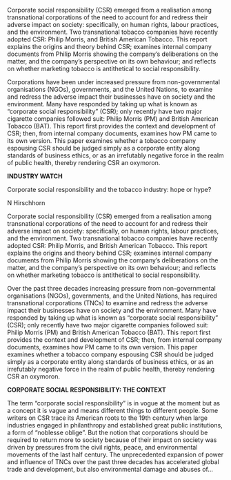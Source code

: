 Corporate social responsibility (CSR) emerged from a realisation among transnational corporations of the need to account for and redress their adverse impact on society: specifically, on human rights, labour practices, and the environment. Two transnational tobacco companies have recently adopted CSR: Philip Morris, and British American Tobacco. This report explains the origins and theory behind CSR; examines internal company documents from Philip Morris showing the company’s deliberations on the matter, and the company’s perspective on its own behaviour; and reflects on whether marketing tobacco is antithetical to social responsibility.

Corporations have been under increased pressure from non-governmental organisations (NGOs), governments, and the United Nations, to examine and redress the adverse impact their businesses have on society and the environment. Many have responded by taking up what is known as “corporate social responsibility” (CSR); only recently have two major cigarette companies followed suit: Philip Morris (PM) and British American Tobacco (BAT). This report first provides the context and development of CSR; then, from internal company documents, examines how PM came to its own version. This paper examines whether a tobacco company espousing CSR should be judged simply as a corporate entity along standards of business ethics, or as an irrefutably negative force in the realm of public health, thereby rendering CSR an oxymoron.

**INDUSTRY WATCH**

Corporate social responsibility and the tobacco industry: hope or hype?

N Hirschhorn

Corporate social responsibility (CSR) emerged from a realisation among transnational corporations of the need to account for and redress their adverse impact on society: specifically, on human rights, labour practices, and the environment. Two transnational tobacco companies have recently adopted CSR: Philip Morris, and British American Tobacco. This report explains the origins and theory behind CSR; examines internal company documents from Philip Morris showing the company’s deliberations on the matter, and the company’s perspective on its own behaviour; and reflects on whether marketing tobacco is antithetical to social responsibility.

Over the past three decades increasing pressure from non-governmental organisations (NGOs), governments, and the United Nations, has required transnational corporations (TNCs) to examine and redress the adverse impact their businesses have on society and the environment. Many have responded by taking up what is known as “corporate social responsibility” (CSR); only recently have two major cigarette companies followed suit: Philip Morris (PM) and British American Tobacco (BAT). This report first provides the context and development of CSR; then, from internal company documents, examines how PM came to its own version. This paper examines whether a tobacco company espousing CSR should be judged simply as a corporate entity along standards of business ethics, or as an irrefutably negative force in the realm of public health, thereby rendering CSR an oxymoron.

**CORPORATE SOCIAL RESPONSIBILITY: THE CONTEXT**

The term “corporate social responsibility” is in vogue at the moment but as a concept it is vague and means different things to different people. Some writers on CSR trace its American roots to the 19th century when large industries engaged in philanthropy and established great public institutions, a form of “noblesse oblige”. But the notion that corporations should be required to return more to society because of their impact on society was driven by pressures from the civil rights, peace, and environmental movements of the last half century. The unprecedented expansion of power and influence of TNCs over the past three decades has accelerated global trade and development, but also environmental damage and abuses of...